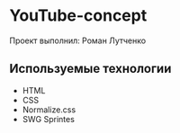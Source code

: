 ﻿# YouTube-concept
Проект выполнил: Роман Лутченко

## Используемые технологии
- HTML
- CSS
- Normalize.css
- SWG Sprintes
